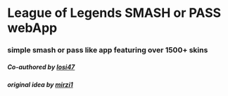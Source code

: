 # League of Legends SMASH or PASS webApp

### simple smash or pass like app featuring over 1500+ skins

##### Co-authored by [losi47](https://github.com/JanMiskovic)

##### original idea by [mirzi1](https://github.com/mirzi1)
